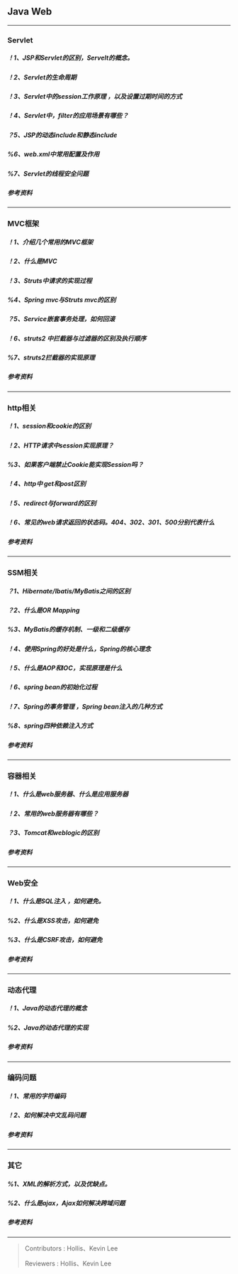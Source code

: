 ## Java Web

---

### Servlet
##### ！1、JSP和Servlet的区别，Servelt的概念。

##### ！2、Servlet的生命周期

##### ！3、Servlet中的session工作原理 ，以及设置过期时间的方式

##### ！4、Servlet中，filter的应用场景有哪些？

##### ？5、JSP的动态include和静态include

##### %6、web.xml中常用配置及作用

##### %7、Servlet的线程安全问题

##### 参考资料

---

### MVC框架
##### ！1、介绍几个常用的MVC框架

##### ！2、什么是MVC

##### ！3、Struts中请求的实现过程

##### %4、Spring mvc与Struts mvc的区别

##### ？5、Service嵌套事务处理，如何回滚

##### ！6、struts2 中拦截器与过滤器的区别及执行顺序

##### %7、struts2拦截器的实现原理

##### 参考资料

---

### http相关
##### ！1、session和cookie的区别

##### ！2、HTTP请求中session实现原理？

##### %3、如果客户端禁止Cookie能实现Session吗？

##### ！4、http中 get和post区别

##### ！5、redirect与forward的区别

##### ！6、常见的web请求返回的状态码。404、302、301、500分别代表什么

##### 参考资料

---

### SSM相关
##### ？1、Hibernate/Ibatis/MyBatis之间的区别

##### ？2、什么是OR Mapping

##### %3、MyBatis的缓存机制、一级和二级缓存

##### ！4、使用Spring的好处是什么，Spring的核心理念

##### ！5、什么是AOP和IOC，实现原理是什么

##### ！6、spring bean的初始化过程

##### ！7、Spring的事务管理 ，Spring bean注入的几种方式

##### %8、spring四种依赖注入方式

##### 参考资料

---

### 容器相关
##### ！1、什么是web服务器、什么是应用服务器

##### ！2、常用的web服务器有哪些？

##### ？3、Tomcat和weblogic的区别

##### 参考资料

---

### Web安全
##### ！1、什么是SQL注入 ，如何避免。

##### %2、什么是XSS攻击，如何避免

##### %3、什么是CSRF攻击，如何避免

##### 参考资料

---

### 动态代理
##### ！1、Java的动态代理的概念

##### %2、Java的动态代理的实现

##### 参考资料

---

### 编码问题
##### ！1、常用的字符编码

##### ！2、如何解决中文乱码问题

##### 参考资料

---

### 其它
##### %1、XML的解析方式，以及优缺点。

##### %2、什么是ajax，Ajax如何解决跨域问题

##### 参考资料

---

> Contributors : Hollis、Kevin Lee
>
> Reviewers : Hollis、Kevin Lee
